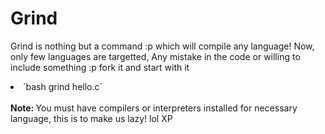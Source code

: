 # Grind
Grind is nothing but a command :p which will compile any language!
Now, only few languages are targetted,
Any mistake in the code or willing to include something :p fork it and start with it
<br>
<li>`bash grind hello.c`</li>
<br>
<strong>Note: </strong> You must have compilers or interpreters installed for necessary language,
this is to make us lazy! lol XP